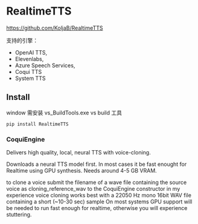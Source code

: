# RealtimeTTS
https://github.com/KoljaB/RealtimeTTS

支持的引擎：
- OpenAI TTS, 
- Elevenlabs, 
- Azure Speech Services, 
- Coqui TTS
- System TTS

## Install

window 需安装 vs_BuildTools.exe vs build 工具

```
pip install RealtimeTTS
```

### CoquiEngine

Delivers high quality, local, neural TTS with voice-cloning.

Downloads a neural TTS model first. In most cases it be fast enought for Realtime using GPU synthesis. Needs around 4-5 GB VRAM.

to clone a voice submit the filename of a wave file containing the source voice as cloning_reference_wav to the CoquiEngine constructor
in my experience voice cloning works best with a 22050 Hz mono 16bit WAV file containing a short (~10-30 sec) sample
On most systems GPU support will be needed to run fast enough for realtime, otherwise you will experience stuttering.